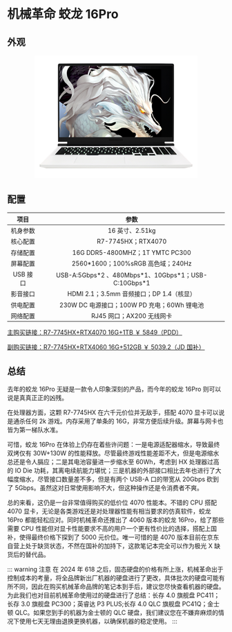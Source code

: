 # 机械革命 蛟龙 16Pro

## 外观

<div style="margin: 0 auto; text-align: center; width: 75%"><img src="./assets/蛟龙16pro.png" /></div>

## 配置

|   项目   |                          参数                           |
| :------: | :-----------------------------------------------------: |
| 机身参数 |                     16 英寸、2.51kg                     |
| 核心配置 |                   R7-7745HX；RTX4070                    |
| 存储配置 |             16G DDR5-4800MHZ；1T YMTC PC300             |
| 屏幕配置 |           2560\*1600；100%sRGB 高色域；240Hz            |
| USB 接口 | USB-A:5Gbps\*2 、480Mbps\*1、10Gbps\*1；USB-C:10Gbps\*1 |
| 影音接口 |        HDMI 2.1；3.5mm 音频接口；DP 1.4（核显）         |
| 供电配置 |       230W DC 电源接口；100W PD 充电；60Wh 锂电池       |
| 网络配置 |                RJ45 网口；AX200 无线网卡                |

[主购买链接：R7-7745HX+RTX4070 16G+1TB ￥ 5849（PDD）](https://mobile.yangkeduo.com/goods1.html?ps=lj1Otc1Jta)

[副购买链接：R7-7745HX+RTX4060 16G+512GB ￥ 5039.2（JD 国补）](https://3.cn/2b-29TS6)

## 总结

去年的蛟龙 16Pro 无疑是一款令人印象深刻的产品，而今年的蛟龙 16Pro 则可以说是真真正正的凶残。

在处理器方面，这颗 R7-7745HX 在六千元价位并无敌手，搭配 4070 显卡可以说是通杀任何 2k 游戏。内存采用了单条的 16G，非常方便后续升级。屏幕与网卡也皆为第一梯队水准。

可惜，蛟龙 16Pro 在体验上仍存在着些许问题：一是电源适配器缩水，导致最终双烤仅有 30W+130W 的性能释放。尽管最终游戏性能差距不大，但是电源缩水总还是令人膈应；二是其电池容量进一步缩水至 60Wh，考虑到 HX 处理器过高的 IO Die 功耗，其离电续航能力堪忧；三是机器的外部接口相比去年也进行了大幅度缩水，尽管接口数量差不多，但是有两个 USB-A 口的带宽从 20Gbps 砍到了 5Gbps。虽然这对日常使用影响不大，但这种操作还是令消费者不爽。

总的来看，这仍是一台非常值得购买的低价位 4070 性能本。不错的 CPU 搭配 4070 显卡，无论是各类游戏还是对处理器性能有相当要求的仿真软件，蛟龙 16Pro 都能轻松应对。同时机械革命还推出了 4060 版本的蛟龙 16Pro，给了那些需要 CPU 性能但对显卡性能要求不高的用户一个更有性价比的选择，搭配上国补，使得最终价格下探到了 5000 元价位。唯一可惜的是 4070 版本目前在京东自营上处于缺货状态，不然在国补的加持下，这款笔记本完全可以作为极光 X 缺货后的替代品。

::: warning 注意
在 2024 年 618 之后，固态硬盘的价格有所上涨，机械革命出于控制成本的考量，将全品牌新出厂机器的硬盘进行了更改，具体批次的硬盘可能有所不同，因此在购买机械革命品牌的笔记本到手后，建议您尽快查看机器的硬盘。为此我们也对目前机械革命使用过的硬盘进行了总结：长存 4.0 旗舰盘 PC411；长存 3.0 旗舰盘 PC300；英睿达 P3 PLUS;长存 4.0 QLC 旗舰盘 PC41Q；金士顿 QLC。如果您到手的机器为金士顿的 QLC 硬盘，我们建议您在不嫌弃麻烦的情况下使用七天无理由退换更换机器，以确保机器的稳定使用。
:::
